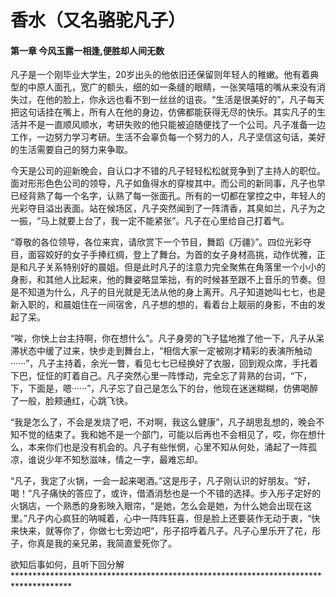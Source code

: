 #                         香水（又名骆驼凡子）

####  第一章 今风玉露一相逢,便胜却人间无数

​	凡子是一个刚毕业大学生，20岁出头的他依旧还保留则年轻人的稚嫩。他有着典型的中原人面孔，宽广的额头，细的如一条缝的眼睛，一张笑嘻嘻的嘴从来没有消失过，在他的脸上，你永远也看不到一丝丝的诅丧。“生活是很美好的”，凡子每天把这句话挂在嘴上，所有人在他的身边，仿佛都能获得无尽的快乐。其实凡子的生活并不是一直顺风顺水，考研失败的他只能被迫随便找了一个公司。凡子准备一边工作，一边努力学习考研。生活不会辜负每一个努力的人，凡子坚信这句话，美好的生活需要自己的努力来争取。

​	今天是公司的迎新晚会，自认口才不错的凡子轻轻松松就竞争到了主持人的职位。面对形形色色公司的领导，凡子如鱼得水的穿梭其中。而公司的新同事，凡子也早已经背熟了每一个名字，认熟了每一张面孔。所有的一切都在掌控之中，年轻人的光彩夺目溢出表面。站在候场区，凡子突然闻到了一阵清香，其臭如兰，凡子为之一振，“马上就要上台了，我一定不能紧张”。凡子在心里给自己打着气。

​	“尊敬的各位领导，各位来宾，请欣赏下一个节目，舞蹈《万疆》”。四位光彩夺目，面容姣好的女子手捧红绸，登上了舞台。为首的女子身材高挑，动作优雅，正是和凡子关系特别好的晨姐。但是此时凡子的注意力完全聚焦在角落里一个小小的身影，和其他人比起来，他的舞姿略显笨拙，有的时候甚至跟不上音乐的节奏。但是不知道为什么，凡子的目光就是无法从他的身上离开。凡子知道她叫七七，也是新入职的，和晨姐住在一间宿舍，凡子想的想的，看着台上靓丽的身影，不由的发起了呆。

​	“唉，你快上台主持啊，你在想什么”。凡子身旁的飞子猛地推了他一下，凡子从呆滞状态中缓了过来，快步走到舞台上，“相信大家一定被刚才精彩的表演所触动······”，凡子主持着，余光一瞥，看见七七已经换好了衣服，回到观众席，手托着下巴，怔怔的盯着自己。凡子突然心里一阵悸动，完全忘了背熟的台词，“下，下，下面是，嗯······”，凡子忘了自己是怎么下的台，他现在迷迷糊糊，仿佛喝醉了一般，脸颊通红，心跳飞快。

​	“我是怎么了，不会是发烧了吧，不对啊，我这么健康”，凡子胡思乱想的，晚会不知不觉的结束了。我和她不是一个部门，可能以后再也不会相见了，哎，你在想什么，本来你们也是没有机会的。凡子有些怅惘，心里不知从何处，涌起了一阵孤凉，谁说少年不知愁滋味，情之一字，最难忘却。

​	“凡子，我定了火锅，一会一起来喝酒。”这是彤子，凡子刚认识的好朋友。“好，喝！”凡子痛快的答应了，或许，借酒消愁也是一个不错的选择。步入彤子定好的火锅店，一个熟悉的身影映入眼帘，“是她，怎么会是她，为什么她会出现在这里。”凡子内心疯狂的呐喊着，心中一阵阵狂喜，但是脸上还要装作无动于衷，“快来快来，就等你了，你做七七旁边吧“，彤子招呼着凡子。凡子心里乐开了花，彤子，你真是我的亲兄弟，我简直爱死你了。

欲知后事如何，且听下回分解*************************************************************************************

​	 

​	

​	